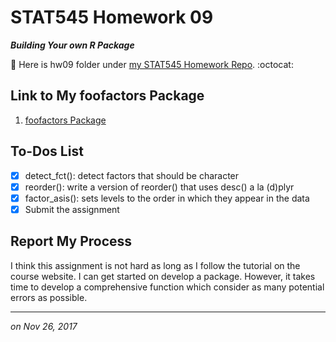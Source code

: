 # STAT545 Homework 09 

_**Building Your own R Package**_

:round_pushpin: Here is hw09 folder under [my STAT545 Homework Repo](https://github.com/xinmiaow/STAT545-hw-Wang-Xinmiao). :octocat:


## Link to My foofactors Package

1. [foofactors Package](https://github.com/xinmiaow/foofactors)

## To-Dos List

- [X] detect_fct(): detect factors that should be character
- [X] reorder(): write a version of reorder() that uses desc() a la (d)plyr
- [X] factor_asis():  sets levels to the order in which they appear in the data
- [X] Submit the assignment

## Report My Process

I think this assignment is not hard as long as I follow the tutorial on the course website. I can get started on develop a package. However, it takes time to develop a comprehensive function which consider as many potential errors as possible. 

***
*on Nov 26, 2017*
